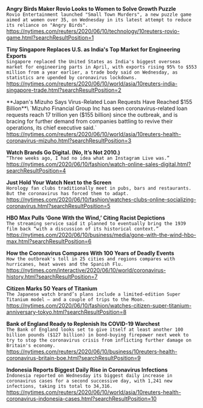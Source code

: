 **Angry Birds Maker Rovio Looks to Women to Solve Growth Puzzle**\
`Rovio Entertainment launched "Small Town Murders", a new puzzle game aimed at women over 35, on Wednesday in its latest attempt to reduce its reliance on "Angry Birds".`\
https://nytimes.com/reuters/2020/06/10/technology/10reuters-rovio-game.html?searchResultPosition=1

**Tiny Singapore Replaces U.S. as India's Top Market for Engineering Exports**\
`Singapore replaced the United States as India's biggest overseas market for engineering parts in April, with exports rising 95% to $553 million from a year earlier, a trade body said on Wednesday, as statistics are upended by coronavirus lockdowns.`\
https://nytimes.com/reuters/2020/06/10/world/asia/10reuters-india-singapore-trade.html?searchResultPosition=2

**Japan's Mizuho Says Virus-Related Loan Requests Have Reached $155 Billion**\
`Mizuho Financial Group Inc has seen coronavirus-related loan requests reach 17 trillion yen ($155 billion) since the outbreak, and is bracing for further demand from companies battling to revive their operations, its chief executive said.`\
https://nytimes.com/reuters/2020/06/10/world/asia/10reuters-health-coronavirus-mizuho.html?searchResultPosition=3

**Watch Brands Go Digital. (No, It’s Not 2010.)**\
`“Three weeks ago, I had no idea what an Instagram Live was.”`\
https://nytimes.com/2020/06/10/fashion/watch-online-sales-digital.html?searchResultPosition=4

**Just Hold Your Watch Next to the Screen**\
`Horology fan clubs traditionally meet in pubs, bars and restaurants. But the coronavirus has forced them to adapt.`\
https://nytimes.com/2020/06/10/fashion/watches-clubs-online-socializing-coronavirus.html?searchResultPosition=5

**HBO Max Pulls ‘Gone With the Wind,’ Citing Racist Depictions**\
`The streaming service said it planned to eventually bring the 1939 film back “with a discussion of its historical context.”`\
https://nytimes.com/2020/06/10/business/media/gone-with-the-wind-hbo-max.html?searchResultPosition=6

**How the Coronavirus Compares With 100 Years of Deadly Events**\
`How the outbreak's toll in 25 cities and regions compares with hurricanes, heat waves and the Spanish Flu.`\
https://nytimes.com/interactive/2020/06/10/world/coronavirus-history.html?searchResultPosition=7

**Citizen Marks 50 Years of Titanium**\
`The Japanese watch brand’s plans include a limited-edition Super Titanium model — and a couple of trips to the Moon.`\
https://nytimes.com/2020/06/10/fashion/watches-citizen-super-titanium-anniversary-tokyo.html?searchResultPosition=8

**Bank of England Ready to Replenish Its COVID-19 Warchest**\
`The Bank of England looks set to give itself at least another 100 billion pounds ($127 billion) in bond-buying firepower next week to try to stop the coronavirus crisis from inflicting further damage on Britain's economy.`\
https://nytimes.com/reuters/2020/06/10/business/10reuters-health-coronavirus-britain-boe.html?searchResultPosition=9

**Indonesia Reports Biggest Daily Rise in Coronavirus Infections**\
`Indonesia reported on Wednesday its biggest daily increase in coronavirus cases for a second successive day, with 1,241 new infections, taking its total to 34,316.`\
https://nytimes.com/reuters/2020/06/10/world/asia/10reuters-health-coronavirus-indonesia-cases.html?searchResultPosition=10

